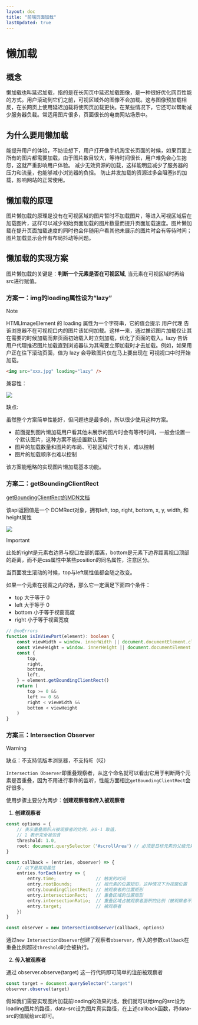 ```yaml
---
layout: doc
title: "前端页面加载"
lastUpdated: true
---
```


# 懒加载

## 概念

懒加载也叫延迟加载，指的是在长网页中延迟加载图像，是一种很好优化网页性能的方式。用户滚动到它们之前，可视区域外的图像不会加载。这与图像预加载相反，在长网页上使用延迟加载将使网页加载更快。在某些情况下，它还可以帮助减少服务器负载。常适用图片很多，页面很长的电商网站场景中。

## 为什么要用懒加载

能提升用户的体验，不妨设想下，用户打开像手机淘宝长页面的时候，如果页面上所有的图片都需要加载，由于图片数目较大，等待时间很长，用户难免会心生抱怨，这就严重影响用户体验。
减少无效资源的加载，这样能明显减少了服务器的压力和流量，也能够减小浏览器的负担。
防止并发加载的资源过多会阻塞js的加载，影响网站的正常使用。

## 懒加载的原理
图片懒加载的原理是没有在可视区域的图片暂时不加载图片，等进入可视区域后在加载图片，这样可以减少初始页面加载的图片数量而提升页面加载速度。图片懒加载在提升页面加载速度的同时也会伴随用户看其他未展示的图片时会有等待时间；图片加载显示会伴有布局抖动等问题。

## 懒加载的实现方案
图片懒加载的关键是：**判断一个元素是否在可视区域**, 当元素在可视区域时再给src进行赋值。

### 方案一：img的loading属性设为“lazy”

> [!NOTE]
> HTMLImageElement 的 loading 属性为一个字符串，它的值会提示 用户代理 告诉浏览器不在可视视口内的图片该如何加载。这样一来，通过推迟图片加载仅让其在需要的时候加载而非页面初始载入时立刻加载，优化了页面的载入。lazy 告诉用户代理推迟图片加载直到浏览器认为其需要立即加载时才去加载。例如，如果用户正在往下滚动页面，值为 lazy 会导致图片仅在马上要出现在 可视视口中时开始加载。

```html
<img src="xxx.jpg" loading="lazy" />  
```

兼容性：

![](/imgs/page-load/1-comp.png)

缺点:

虽然整个方案简单性能好，但问题也是最多的，所以很少使用这种方案。

- 前面提到图片懒加载用户看其他未展示的图片时会有等待时间，一般会设置一个默认图片，这种方案不能设置默认图片
- 图片的加载数量和图片的布局、可视区域尺寸有关，难以控制
- 图片的加载顺序也难以控制

该方案能粗略的实现图片懒加载基本功能。

### 方案二：getBoundingClientRect

[getBoundingClientRect的MDN文档](https://developer.mozilla.org/en-US/docs/Web/API/Element/getBoundingClientRect)

该api返回值是一个 DOMRect对象，拥有left, top, right, bottom, x, y, width, 和 height属性

![](/imgs/page-load/element-box-diagram.png)

> [!IMPORTANT]
> 此处的right是元素右边界与视口左部的距离，bottom是元素下边界距离视口顶部的距离，而不是css属性中某些position的同名属性，注意区分。

当页面发生滚动的时候，top与left属性值都会随之改变。

如果一个元素在视窗之内的话，那么它一定满足下面四个条件：
- top 大于等于 0
- left 大于等于 0
- bottom 小于等于视窗高度
- right 小于等于视窗宽度

```ts twoslash
// @noErrors
function isInViewPort(element): boolean {
    const viewWidth = window. innerWidth || document.documentElement.clientWidth
    const viewHeight = window. innerHeight || document.documentElement.clientHeight
    const {
        top,
        right,
        bottom,
        left,
    } = element.getBoundingClientRect()
    return (
        top >= 0 &&
        left >= 0 &&
        right < viewWidth &&
        bottom < viewHeight
    )
}
```

### 方案三：Intersection Observer

> [!WARNING]
> 缺点：不支持低版本浏览器，不支持IE（哎）

`Intersection Observer`即重叠观察者，从这个命名就可以看出它用于判断两个元素是否重叠，因为不用进行事件的监听，性能方面相比`getBoundingClientRect`会好很多。

使用步骤主要分为两步：**创建观察者和传入被观察者**

1. **创建观察者**
```ts
const options = {
    // 表示重叠面积占被观察者的比例，从0-1 取值，
    // 1 表示完全被包含
    threshold: 1.0,
    root: document.querySelector（'#scrollArea'）// 必须是日标元素的父级元素
}

const callback = (entries, observer) => {
    // 以下是常用属性
    entries.forEach(entry => {
        entry.time;               // 触发的时间
        entry.rootBounds;         // 根元素的位置矩形，这种情况下为视窗位置
        entry.boundingClientRect; // 被观察者的位置矩形
        entry.intersectionRect;   // 重叠区域的位置矩形
        entry.intersectionRatio;  // 重叠区域占被观察者面积的比例（被观察者不是矩形时也按照矩形计算）
        entry.target;             // 被观察者
    })
}

const observer = new IntersectionObserver(callback, options)
```

通过`new IntersectionObserver`创建了观察者`observer`，传入的参数`callback`在重叠比例超过`threshold`时会被执行。

2. **传入被观察者**

通过 observer.observe(target) 这一行代码即可简单的注册被观察者

```js
const target = document.querySelector(".target")
observer.observe(target)
```

假如我们需要实现图片加载前loading的效果的话，我们就可以给img的src设为loading图片的路径，data-src设为图片真实路径，在上述callback函数，将data-src的值赋给src即可。